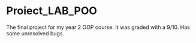 # Proiect_LAB_POO
The final project for my year 2 OOP course. It was graded with a 9/10. Has some unresolved bugs.
